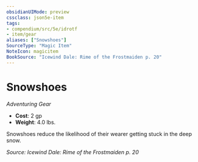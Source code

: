 ```yaml
---
obsidianUIMode: preview
cssclass: json5e-item
tags:
- compendium/src/5e/idrotf
- item/gear
aliases: ["Snowshoes"]
SourceType: "Magic Item"
NoteIcon: magicitem
BookSource: "Icewind Dale: Rime of the Frostmaiden p. 20"
---
```

# Snowshoes
*Adventuring Gear*  

- **Cost**: 2 gp
- **Weight**: 4.0 lbs.

Snowshoes reduce the likelihood of their wearer getting stuck in the deep snow.

*Source: Icewind Dale: Rime of the Frostmaiden p. 20*